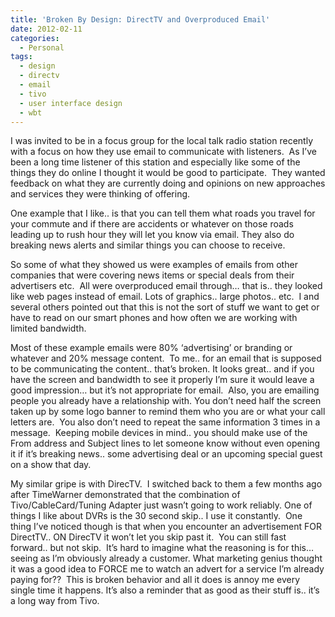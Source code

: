 ```yaml
---
title: 'Broken By Design: DirectTV and Overproduced Email'
date: 2012-02-11
categories:
  - Personal
tags:
  - design
  - directv
  - email
  - tivo
  - user interface design
  - wbt
---
```


I was invited to be in a focus group for the local talk radio station recently with a focus on how they use email to communicate with listeners.  As I’ve been a long time listener of this station and especially like some of the things they do online I thought it would be good to participate.  They wanted feedback on what they are currently doing and opinions on new approaches and services they were thinking of offering.<!--more-->

One example that I like.. is that you can tell them what roads you travel for your commute and if there are accidents or whatever on those roads leading up to rush hour they will let you know via email. They also do breaking news alerts and similar things you can choose to receive.

So some of what they showed us were examples of emails from other companies that were covering news items or special deals from their advertisers etc.  All were overproduced email through… that is.. they looked like web pages instead of email. Lots of graphics.. large photos.. etc.  I and several others pointed out that this is not the sort of stuff we want to get or have to read on our smart phones and how often we are working with limited bandwidth.

Most of these example emails were 80% ‘advertising’ or branding or whatever and 20% message content.  To me.. for an email that is supposed to be communicating the content.. that’s broken. It looks great.. and if you have the screen and bandwidth to see it properly I’m sure it would leave a good impression… but it’s not appropriate for email.  Also, you are emailing people you already have a relationship with. You don’t need half the screen taken up by some logo banner to remind them who you are or what your call letters are.  You also don’t need to repeat the same information 3 times in a message.  Keeping mobile devices in mind.. you should make use of the From address and Subject lines to let someone know without even opening it if it’s breaking news.. some advertising deal or an upcoming special guest on a show that day.

My similar gripe is with DirecTV.  I switched back to them a few months ago after TimeWarner demonstrated that the combination of Tivo/CableCard/Tuning Adapter just wasn’t going to work reliably. One of things I like about DVRs is the 30 second skip.. I use it constantly.  One thing I’ve noticed though is that when you encounter an advertisement FOR DirectTV.. ON DirecTV it won’t let you skip past it.  You can still fast forward.. but not skip.  It’s hard to imagine what the reasoning is for this… seeing as I’m obviously already a customer. What marketing genius thought it was a good idea to FORCE me to watch an advert for a service I’m already paying for??  This is broken behavior and all it does is annoy me every single time it happens. It’s also a reminder that as good as their stuff is.. it’s a long way from Tivo.

